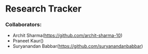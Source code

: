 # Research Tracker


### Collaborators:
- Archit Sharma(https://github.com/archit-sharma-10)
- Praneet Kaur()
- Suryanandan Babbar(https://github.com/suryanandanbabbar)